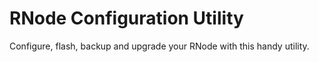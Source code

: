 # RNode Configuration Utility

Configure, flash, backup and upgrade your RNode with this handy utility.